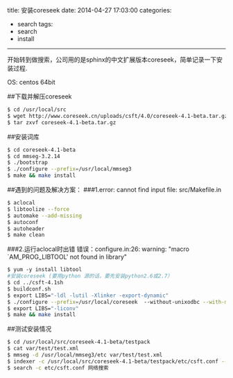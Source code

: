 title: 安装coreseek
date: 2014-04-27 17:03:00
categories:
- search
tags:
- search
- install
---
开始转到做搜索，公司用的是sphinx的中文扩展版本coreseek，简单记录一下安装过程.   
<!--more-->
  
OS: centos 64bit

##下载并解压coreseek
```bash
$ cd /usr/local/src
$ wget http://www.coreseek.cn/uploads/csft/4.0/coreseek-4.1-beta.tar.gz
$ tar zxvf coreseek-4.1-beta.tar.gz
```
##安装词库
```bash
$ cd coreseek-4.1-beta
$ cd mmseg-3.2.14
$ ./bootstrap
$ ./configure --prefix=/usr/local/mmseg3
$ make && make install
```

##遇到的问题及解决方案：
###1.error: cannot find input file: src/Makefile.in
```bash
$ aclocal
$ libtoolize --force
$ automake --add-missing
$ autoconf
$ autoheader
$ make clean
```
###2.运行aclocal时出错
错误：configure.in:26: warning: "macro `AM_PROG_LIBTOOL' not found in library"
```bash
$ yum -y install libtool
#安装coreseek (要用python 源的话，要先安装python2.6或2.7）
$ cd ../csft-4.1sh 
$ buildconf.sh
$ export LIBS="-ldl -lutil -Xlinker -export-dynamic"
$ ./configure --prefix=/usr/local/coreseek  --without-unixodbc --with-mmseg --with-mmseg-includes=/usr/local/mmseg3/include/mmseg/ --with-mmseg-libs=/usr/local/mmseg3/lib/ --with-mysql --with-python
$ export LIBS="-liconv"
$ make && make install
```

##测试安装情况
```bash
$ cd /usr/local/src/coreseek-4.1-beta/testpack
$ cat var/test/test.xml
$ mmseg -d /usr/local/mmseg3/etc var/test/test.xml
$ indexer -c /usr/local/src/coreseek-4.1-beta/testpack/etc/csft.conf --all
$ search -c etc/csft.conf 网络搜索
```

